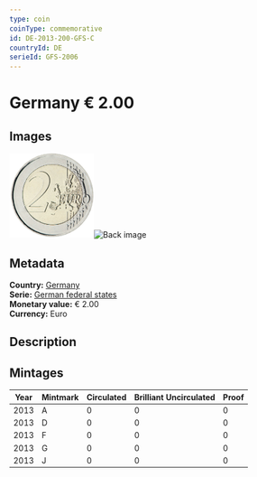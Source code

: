```yaml
---
type: coin
coinType: commemorative
id: DE-2013-200-GFS-C
countryId: DE
serieId: GFS-2006
---
```


# Germany € 2.00

## Images

<img src="../../Images/common-2007-200.png" height="150" alt="Front image"><img src="Images/DE-2013-200-000.png" height="150" alt="Back image">

## Metadata

**Country:** [Germany](../../Countries/Germany/index.md)\
**Serie:** [German federal states](index.md)\
**Monetary value:** € 2.00\
**Currency:** Euro

## Description


## Mintages

| Year | Mintmark | Circulated | Brilliant Uncirculated | Proof |
| ---- | -------- | ---------- | ---------------------- | ----- |
| 2013 | A | 0| 0 | 0 |
| 2013 | D | 0| 0 | 0 |
| 2013 | F | 0| 0 | 0 |
| 2013 | G | 0| 0 | 0 |
| 2013 | J | 0| 0 | 0 |
